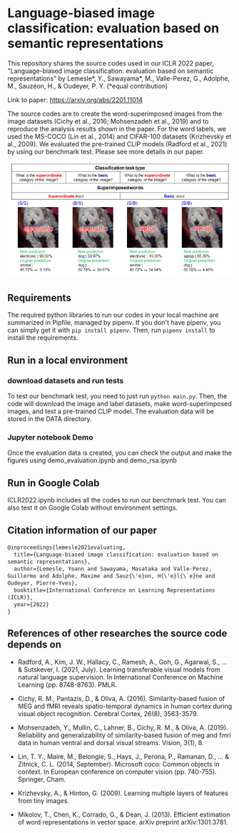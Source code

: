 # Language-biased image classification: evaluation based on semantic representations
This repository shares the source codes used in our ICLR 2022 paper, "Language-biased image classification:
evaluation based on semantic representations" by Lemesle*, Y., Sawayama*, M., Valle-Perez, G., Adolphe, M., Sauzéon, H., & Oudeyer, P. Y.
(*equal contribution)

Link to paper: https://arxiv.org/abs/2201.11014


The source codes are to create the word-superimposed images
from the image datasets (Cichy et al., 2016; Mohsenzadeh et al., 2019) 
and to reproduce the analysis results shown in the paper. 
For the word labels, we used the MS-COCO (Lin et al., 2014) 
and CIFAR-100 datasets (Krizhevsky et al., 2009). 
We evaluated the pre-trained CLIP models (Radford et al., 2021) 
by using our benchmark test. Please see more details in our paper. 

![Schematic overview of our benchmark test](DOC/figure_1.png "overview")

## Requirements

The required python libraries to run our codes in your local machine are
summarized in Pipfile, managed by pipenv. 
If you don't have pipenv, you can simply get it with ``pip install pipenv``.
Then, run ``pipenv install`` to install the requirements. 

## Run in a local environment
### download datasets and run tests

To test our benchmark test, you need to just run ``python main.py``.
Then, the code will download the image and label datasets, 
make word-superimposed images, and test a pre-trained CLIP model. 
The evaluation data will be stored in the DATA directory.

### Jupyter notebook Demo 

Once the evaluation data is created, 
you can check the output and make the figures using demo_evaluation.ipynb 
and demo_rsa.ipynb


## Run in Google Colab

ICLR2022.ipynb includes all the codes to run our benchmark test. 
You can also test it on Google Colab without environment settings. 

## Citation information of our paper

```
@inproceedings{lemesle2021evaluating,
  title={Language-biased image classification: evaluation based on semantic representations},
  author={Lemesle, Yoann and Sawayama, Masataka and Valle-Perez, Guillermo and Adolphe, Maxime and Sauz{\'e}on, H{\'e}l{\`e}ne and Oudeyer, Pierre-Yves},
  booktitle={International Conference on Learning Representations (ICLR)},
  year={2022}
}
```

## References of other researches the source code depends on

- Radford, A., Kim, J. W., Hallacy, C., Ramesh, A., Goh, G., Agarwal, S., ... & Sutskever, I. (2021, July). Learning transferable visual models from natural language supervision. In International Conference on Machine Learning (pp. 8748-8763). PMLR.

- Cichy, R. M., Pantazis, D., & Oliva, A. (2016). Similarity-based fusion of MEG and fMRI reveals spatio-temporal dynamics in human cortex during visual object recognition. Cerebral Cortex, 26(8), 3563-3579.

- Mohsenzadeh, Y., Mullin, C., Lahner, B., Cichy, R. M., & Oliva, A. (2019). Reliability and generalizability of similarity-based fusion of meg and fmri data in human ventral and dorsal visual streams. Vision, 3(1), 8.

- Lin, T. Y., Maire, M., Belongie, S., Hays, J., Perona, P., Ramanan, D., ... & Zitnick, C. L. (2014, September). Microsoft coco: Common objects in context. In European conference on computer vision (pp. 740-755). Springer, Cham.

- Krizhevsky, A., & Hinton, G. (2009). Learning multiple layers of features from tiny images.

- Mikolov, T., Chen, K., Corrado, G., & Dean, J. (2013). Efficient estimation of word representations in vector space. arXiv preprint arXiv:1301.3781.

